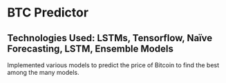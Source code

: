 # BTC Predictor

## Technologies Used: LSTMs, Tensorflow, Naïve Forecasting, LSTM, Ensemble Models

Implemented various models to predict the price of Bitcoin to find the best among the many models.
